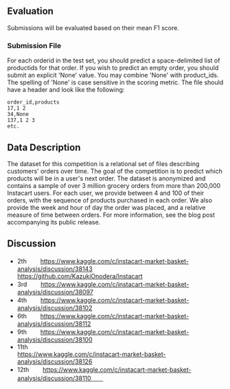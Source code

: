 ## Evaluation

Submissions will be evaluated based on their mean F1 score.

### Submission File
For each orderid in the test set, you should predict a space-delimited list of productids for that order. If you wish to predict an empty order, you should submit an explicit 'None' value. You may combine 'None' with product_ids. The spelling of 'None' is case sensitive in the scoring metric. The file should have a header and look like the following:

```
order_id,products  
17,1 2  
34,None  
137,1 2 3  
etc.
```

## Data Description

The dataset for this competition is a relational set of files describing customers' orders over time. The goal of the competition is to predict which products will be in a user's next order. The dataset is anonymized and contains a sample of over 3 million grocery orders from more than 200,000 Instacart users. For each user, we provide between 4 and 100 of their orders, with the sequence of products purchased in each order. We also provide the week and hour of day the order was placed, and a relative measure of time between orders. For more information, see the blog post accompanying its public release.

## Discussion

- 2th　　
https://www.kaggle.com/c/instacart-market-basket-analysis/discussion/38143  
https://github.com/KazukiOnodera/Instacart  
- 3rd　　
https://www.kaggle.com/c/instacart-market-basket-analysis/discussion/38097  
- 4th　　
https://www.kaggle.com/c/instacart-market-basket-analysis/discussion/38102  
- 6th　　
https://www.kaggle.com/c/instacart-market-basket-analysis/discussion/38112  
- 9th　　
https://www.kaggle.com/c/instacart-market-basket-analysis/discussion/38100 
- 11th  
https://www.kaggle.com/c/instacart-market-basket-analysis/discussion/38126  
- 12th　　
https://www.kaggle.com/c/instacart-market-basket-analysis/discussion/38110　　